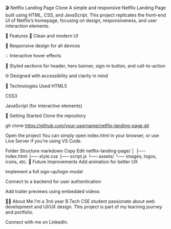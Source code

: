 🎬 Netflix Landing Page Clone
A simple and responsive Netflix Landing Page built using HTML, CSS, and JavaScript. This project replicates the front-end UI of Netflix’s homepage, focusing on design, responsiveness, and user interaction elements.

🌟 Features
🎨 Clean and modern UI

📱 Responsive design for all devices

💡 Interactive hover effects

🎥 Styled sections for header, hero banner, sign-in button, and call-to-action

🌐 Designed with accessibility and clarity in mind

🔧 Technologies Used
HTML5

CSS3

JavaScript (for interactive elements)



🚀 Getting Started
Clone the repository

git clone https://github.com/your-username/netflix-landing-page.git

Open the project
You can simply open index.html in your browser, or use Live Server if you're using VS Code.

Folder Structure
markdown
Copy
Edit
netflix-landing-page/
│
├── index.html
├── style.css
├── script.js
└── assets/
    └── images, logos, icons, etc.
📌 Future Improvements
Add animation for better UX

Implement a full sign-up/login modal

Connect to a backend for user authentication

Add trailer previews using embedded videos

🙋‍♀️ About Me
I’m a 3rd-year B.Tech CSE student passionate about web development and UI/UX design. This project is part of my learning journey and portfolio.

Connect with me on LinkedIn.
